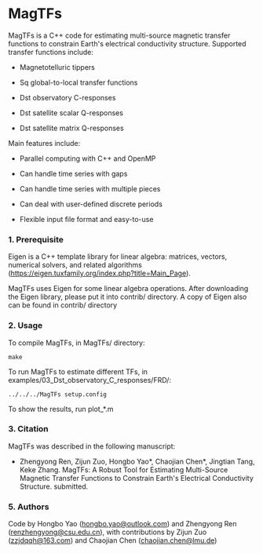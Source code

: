# MagTFs
MagTFs is a C++ code for estimating multi-source magnetic transfer functions to constrain Earth's electrical conductivity structure. Supported transfer functions include:

- Magnetotelluric tippers

- Sq global-to-local transfer functions

- Dst observatory C-responses

- Dst satellite scalar Q-responses

- Dst satellite matrix Q-responses

Main features include:

- Parallel computing with C++ and OpenMP

- Can handle time series with gaps

- Can handle time series with multiple pieces

- Can deal with user-defined discrete periods

- Flexible input file format and easy-to-use

### 1. Prerequisite
Eigen is a C++ template library for linear algebra: matrices, vectors, numerical solvers, and related algorithms (https://eigen.tuxfamily.org/index.php?title=Main_Page).

MagTFs uses Eigen for some linear algebra operations. After downloading the Eigen library, please put it into contrib/ directory. A copy of Eigen also can be found in contrib/ directory

### 2. Usage
To compile MagTFs, in MagTFs/ directory:

```
make
```

To run MagTFs to estimate different TFs, in examples/03_Dst_observatory_C_responses/FRD/:

```
../../../MagTFs setup.config
```

To show the results, run plot_*.m

### 3. Citation

MagTFs was described in the following manuscript:

- Zhengyong Ren, Zijun Zuo, Hongbo Yao*, Chaojian Chen*, Jingtian Tang, Keke Zhang. MagTFs: A Robust Tool for Estimating Multi-Source Magnetic Transfer Functions to Constrain Earth's Electrical Conductivity Structure. submitted.

### 5. Authors
Code by Hongbo Yao (hongbo.yao@outlook.com) and Zhengyong Ren (renzhengyong@csu.edu.cn), with contributions by Zijun Zuo (zzjdqqh@163.com) and Chaojian Chen (chaojian.chen@lmu.de)